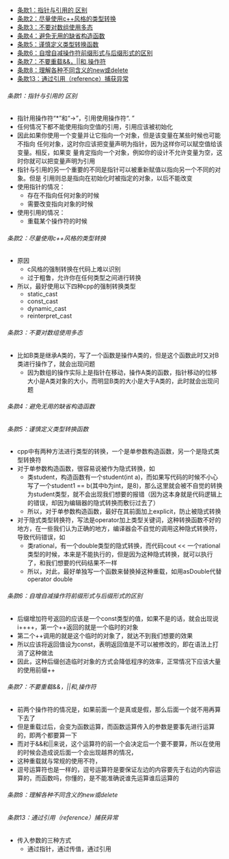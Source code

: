 
- [条款1：指针与引用的 区别](#条款1指针与引用的-区别)
- [条款2：尽量使用c++风格的类型转换](#条款2尽量使用c风格的类型转换)
- [条款3：不要对数组使用多态](#条款3不要对数组使用多态)
- [条款4：避免无用的缺省构造函数](#条款4避免无用的缺省构造函数)
- [条款5：谨慎定义类型转换函数](#条款5谨慎定义类型转换函数)
- [条款6：自增自减操作符前缀形式与后缀形式的区别](#条款6自增自减操作符前缀形式与后缀形式的区别)
- [条款7：不要重载&&，||和,操作符](#条款7不要重载和操作符)
- [条款8：理解各种不同含义的new或delete](#条款8理解各种不同含义的new或delete)
- [条款13：通过引用（reference）捕获异常](#条款13通过引用reference捕获异常)


###### 条款1：指针与引用的 区别

- 指针用操作符“*”和“->”，引用使用操作符“. ”
- 任何情况下都不能使用指向空值的引用，引用应该被初始化
- 因此如果你使用一个变量并让它指向一个对象，但是该变量在某些时候也可能不指向 任何对象，这时你应该把变量声明为指针，因为这样你可以赋空值给该变量。相反，如果变 量肯定指向一个对象，例如你的设计不允许变量为空，这时你就可以把变量声明为引用
- 指针与引用的另一个重要的不同是指针可以被重新赋值以指向另一个不同的对象。但是 引用则总是指向在初始化时被指定的对象，以后不能改变
- 使用指针的情况：
  - 存在不指向任何对象的时候
  - 需要改变指向对象的时候
- 使用引用的情况：
  - 重载某个操作符的时候



###### 条款2：尽量使用c++风格的类型转换

- 原因
  - c风格的强制转换在代码上难以识别
  - 过于粗鲁，允许你在任何类型之间进行转换
- 所以，最好使用以下四种cpp的强制转换类型
  - static_cast
  - const_cast
  - dynamic_cast
  - reinterpret_cast



###### 条款3：不要对数组使用多态

- 比如B类是继承A类的，写了一个函数是操作A类的，但是这个函数此时又对B类进行操作了，就会出现问题
  - 因为数组的操作实际上是指针在移动，操作A类的函数，指针移动的位移大小是A类对象的大小，而明显B类的大小是大于A类的，此时就会出现问题



###### 条款4：避免无用的缺省构造函数



###### 条款5：谨慎定义类型转换函数

- cpp中有两种方法进行类型的转换，一个是单参数构造函数，另一个是隐式类型转换符
- 对于单参数构造函数，很容易说被作为隐式转换，如
  - 类student，构造函数有一个student(int a)，而如果写代码的时候不小心写了一个student1 == b(其中b为int，是8)，那么这里就会被不自觉的转换为student类型，就不会出现我们想要的报错（因为这本身就是代码逻辑上的错误，却因为编辑器的隐式转换而敷衍过去了）
  - 所以，对于单参数构造函数，最好在其前面加上explicit，防止被隐式转换
- 对于隐式类型转换符，写法是operator加上类型关键词，这种转换函数不好的地方，在一些我们认为正确的地方，编译器会不自觉的调用这种隐式转换符，导致代码错误，如
  - 类rational，有一个double类型的隐式转换，而代码cout << 一个rational类型的时候，本来是不能执行的，但是因为这种隐式转换，就可以执行了，和我们想要的代码结果不一样
  - 所以，对此，最好单独写一个函数来替换掉这种重载，如用asDouble代替operator double



###### 条款6：自增自减操作符前缀形式与后缀形式的区别

- 后缀增加符号返回的应该是一个const类型的值，如果不是的话，就会出现说i++++，第一个++返回的就是一个临时的对象
- 第二个++调用的就是这个临时的对象了，就达不到我们想要的效果
- 所以应该将返回值设为const，表明返回值是不可以被修改的，即在语法上打消了这种做法
- 因此，这种后缀创造临时对象的方式会降低程序的效率，正常情况下应该大量的使用前缀++



###### 条款7：不要重载&&，||和,操作符

- 前两个操作符的情况是，如果前面一个是真或是假，那么后面一个就不用再算下去了
- 但是重载过后，会变为函数运算，而函数运算传入的参数是要事先进行运算的，即两个都要算一下
- 而对于&&和||来说，这个运算符的前一个会决定后一个要不要算，所以在使用的时候会造成说后面一个会出现越界的情况，
- 这种重载就与常规的使用不符，
- 逗号运算符也是一样的，逗号运算符是要保证左边的内容要先于右边的内容运算的，而函数吗，你懂的，是不能准确说谁先运算谁后运算的



###### 条款8：理解各种不同含义的new或delete



###### 条款13：通过引用（reference）捕获异常

- 传入参数的三种方式
  - 通过指针，通过传值，通过引用